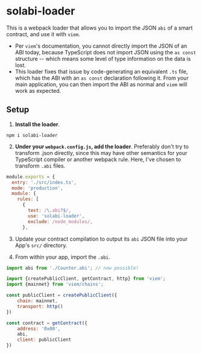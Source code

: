 # solabi-loader

This is a webpack loader that allows you to import the JSON `abi` of a smart contract, and use it with
`viem`. 
- Per `viem`'s documentation, you cannot directly import the JSON of an ABI today, because TypeScript does not import JSON using the `as const` structure -- which means some level of type information on the data is lost.
- This loader fixes that issue by code-generating an equivalent `.ts` file, which has the ABI with an `as const` declaration following it. From your main application, you can then import the ABI as normal and `viem` will work as expected. 

## Setup

1. **Install the loader**.

```
npm i solabi-loader
```

2. **Under your `webpack.config.js`, add the loader**. Preferably don't try to transform .json directly, since this may have other semantics for your TypeScript compiler or another webpack rule. Here, I've chosen to transform `.abi` files.

```js
module.exports = {
  entry: './src/index.ts',
  mode: 'production',
  module: {
    rules: [
      {
        test: /\.abi?$/,
        use: 'solabi-loader',
        exclude: /node_modules/,
      },
```

3. Update your contract compilation to output its `abi` JSON file into your App's `src/` directory.

4. From within your app, import the `.abi`.

```js
import abi from './Counter.abi'; // now possible!

import {createPublicClient, getContract, http} from 'viem';
import {mainnet} from 'viem/chains';

const publicClient = createPublicClient({
    chain: mainnet,
    transport: http()
})

const contract = getContract({
    address: '0x00',
    abi,
    client: publicClient
})
```